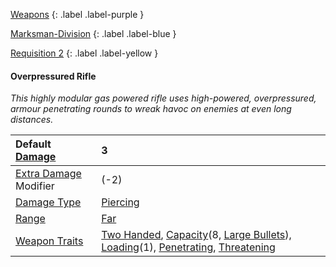 
[Weapons](Game/Weapons-List)
{: .label .label-purple }

[Marksman-Division](Game/Blocks/Marksman-Division)
{: .label .label-blue }

[Requisition 2](Game/Deployment#Requisition)
{: .label .label-yellow }
#### Overpressured Rifle
*This highly modular gas powered rifle uses high-powered, overpressured, armour penetrating rounds to wreak havoc on enemies at even long distances.*

| Default [Damage](Core/Weapons#Calculating%20Damage)       | 3                                                                                                                                                                                                                                                                             |
| :-------------------------------------------------------- | :---------------------------------------------------------------------------------------------------------------------------------------------------------------------------------------------------------------------------------------------------------------------------- |
| [Extra Damage](Game/Core/Attacks#Extra%20Damage) Modifier | (-2)                                                                                                                                                                                                                                                                          |
| [Damage Type](Core/Weapons#Damage%20Type)                 | [Piercing](Game/Core/Injury#Piercing)                                                                                                                                                                                                                                         |
| [Range](Core/Weapons#Range)                               | [Far](Game/Core/Movement#Far)                                                                                                                                                                                                                                                 |
| [Weapon Traits](Core/Weapon-Traits)                       | [Two Handed](Game/Core/Blocks/Two-Handed), [Capacity](Game/Core/Blocks/Capacity)(8, [Large Bullets](Game/Munition-Details#Large%20Bullets)), [Loading](Game/Core/Blocks/Loading)(1), [Penetrating](Game/Core/Blocks/Penetrating), [Threatening](Game/Core/Blocks/Threatening) |
